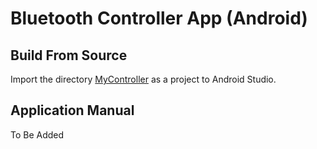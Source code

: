 # Bluetooth Controller App (Android)

## Build From Source

Import the directory [MyController](./MyController/) as a project to Android
Studio.

## Application Manual

To Be Added
